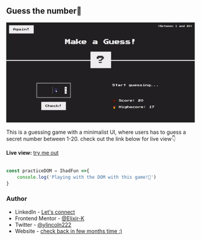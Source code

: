 ## Guess the number🎁

![](game.gif)

This is a guessing game with a minimalist UI, where users has to guess a secret number between 1-20. check out the link below for live view👇

**Live view:** [try me out](https://guess-the-number-khaki.vercel.app/)


```javascript

const practiceDOM = IhadFun =>{
    console.log('Playing with the DOM with this game!🤠')
}

```


### Author

- LinkedIn - [Let's connect](http://www.linkedin.com/in/yaya-usman-adaiza-430964192)
- Frontend Mentor - [@Elixir-K](https://www.frontendmentor.io/profile/Elixir-K)
- Twitter - [@ylincoln222](https://twitter.com/ylincoln222)
- Website - [check back in few months time :)]()
